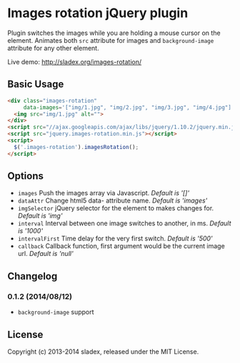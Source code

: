 Images rotation jQuery plugin
===============

Plugin switches the images while you are holding a mouse cursor on the element.
Animates both `src` attribute for images and `background-image` attribute for any other element.

Live demo: http://sladex.org/images-rotation/

Basic Usage
---------------
````html
<div class="images-rotation"
     data-images='["img/1.jpg", "img/2.jpg", "img/3.jpg", "img/4.jpg"]'>
  <img src="img/1.jpg" alt="">
</div>
<script src="//ajax.googleapis.com/ajax/libs/jquery/1.10.2/jquery.min.js"></script>
<script src="jquery.images-rotation.min.js"></script>
<script>
  $('.images-rotation').imagesRotation();
</script>
````

Options
---------------
- `images` Push the images array via Javascript. _Default is '[]'_
- `dataAttr` Change html5 data- attribute name. _Default is 'images'_
- `imgSelector` jQuery selector for the element to makes changes for. _Default is 'img'_
- `interval` Interval between one image switches to another, in ms. _Default is '1000'_
- `intervalFirst` Time delay for the very first switch. _Default is '500'_
- `callback` Callback function, first argument would be the current image url. _Default is 'null'_

Changelog
---------------
### 0.1.2 (2014/08/12) ###
* `background-image` support

License
---------------
Copyright (c) 2013-2014 sladex, released under the MIT License.
